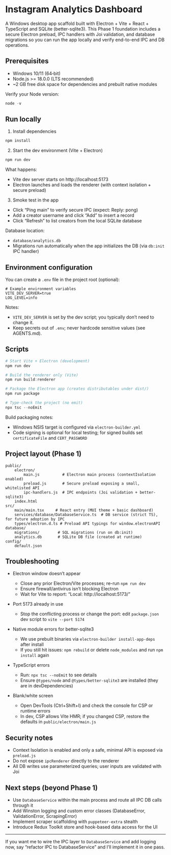 # Instagram Analytics Dashboard

A Windows desktop app scaffold built with Electron + Vite + React + TypeScript and SQLite (better-sqlite3). This Phase 1 foundation includes a secure Electron preload, IPC handlers with Joi validation, and database migrations so you can run the app locally and verify end-to-end IPC and DB operations.

## Prerequisites

- Windows 10/11 (64‑bit)
- Node.js >= 18.0.0 (LTS recommended)
- ~2 GB free disk space for dependencies and prebuilt native modules

Verify your Node version:

```powershell
node -v
```

## Run locally

1) Install dependencies

```powershell
npm install
```

2) Start the dev environment (Vite + Electron)

```powershell
npm run dev
```

What happens:
- Vite dev server starts on http://localhost:5173
- Electron launches and loads the renderer (with context isolation + secure preload)

3) Smoke test in the app
- Click “Ping main” to verify secure IPC (expect: Reply: pong)
- Add a creator username and click “Add” to insert a record
- Click “Refresh” to list creators from the local SQLite database

Database location:
- `database/analytics.db`
- Migrations run automatically when the app initializes the DB (via `db:init` IPC handler)

## Environment configuration

You can create a `.env` file in the project root (optional):

```
# Example environment variables
VITE_DEV_SERVER=true
LOG_LEVEL=info
```

Notes:
- `VITE_DEV_SERVER` is set by the dev script; you typically don’t need to change it.
- Keep secrets out of `.env`; never hardcode sensitive values (see AGENTS.md).

## Scripts

```powershell
# Start Vite + Electron (development)
npm run dev

# Build the renderer only (Vite)
npm run build:renderer

# Package the Electron app (creates distributables under dist/)
npm run package

# Type-check the project (no emit)
npx tsc --noEmit
```

Build packaging notes:
- Windows NSIS target is configured via `electron-builder.yml`
- Code signing is optional for local testing; for signed builds set `certificateFile` and `CERT_PASSWORD`

## Project layout (Phase 1)

```
public/
	electron/
		main.js          # Electron main process (contextIsolation enabled)
		preload.js       # Secure preload exposing a small, whitelisted API
		ipc-handlers.js  # IPC endpoints (Joi validation + better-sqlite3)
	index.html
src/
	main/main.tsx     # React entry (MUI theme + basic dashboard)
	services/database/DatabaseService.ts  # DB service (strict TS), for future adoption by IPC
	types/electron.d.ts # Preload API typings for window.electronAPI
database/
	migrations/        # SQL migrations (run on db:init)
	analytics.db       # SQLite DB file (created at runtime)
config/
	default.json
```

## Troubleshooting

- Electron window doesn’t appear
	- Close any prior Electron/Vite processes; re-run `npm run dev`
	- Ensure firewall/antivirus isn’t blocking Electron
	- Wait for Vite to report: “Local: http://localhost:5173/”

- Port 5173 already in use
	- Stop the conflicting process or change the port: edit `package.json` dev script to `vite --port 5174`

- Native module errors for better-sqlite3
	- We use prebuilt binaries via `electron-builder install-app-deps` after install
	- If you still hit issues: `npm rebuild` or delete `node_modules` and run `npm install` again

- TypeScript errors
	- Run: `npx tsc --noEmit` to see details
	- Ensure `@types/node` and `@types/better-sqlite3` are installed (they are in devDependencies)

- Blank/white screen
	- Open DevTools (Ctrl+Shift+I) and check the console for CSP or runtime errors
	- In dev, CSP allows Vite HMR; if you changed CSP, restore the defaults in `public/electron/main.js`

## Security notes

- Context Isolation is enabled and only a safe, minimal API is exposed via `preload.js`
- Do not expose `ipcRenderer` directly to the renderer
- All DB writes use parameterized queries; user inputs are validated with Joi

## Next steps (beyond Phase 1)

- Use `DatabaseService` within the main process and route all IPC DB calls through it
- Add Winston logging and custom error classes (DatabaseError, ValidationError, ScrapingError)
- Implement scraper scaffolding with `puppeteer-extra` stealth
- Introduce Redux Toolkit store and hook-based data access for the UI

---

If you want me to wire the IPC layer to `DatabaseService` and add logging now, say “refactor IPC to DatabaseService” and I’ll implement it in one pass.
